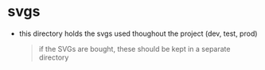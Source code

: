 # svgs

- this directory holds the svgs used thoughout the project (dev, test, prod)
  > if the SVGs are bought, these should be kept in a separate directory
